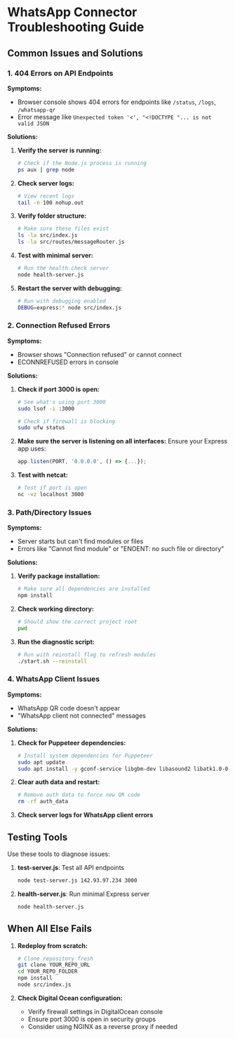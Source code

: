 # WhatsApp Connector Troubleshooting Guide

## Common Issues and Solutions

### 1. 404 Errors on API Endpoints

**Symptoms:**
- Browser console shows 404 errors for endpoints like `/status`, `/logs`, `/whatsapp-qr`
- Error message like `Unexpected token '<', "<!DOCTYPE "... is not valid JSON`

**Solutions:**

1. **Verify the server is running:**
   ```bash
   # Check if the Node.js process is running
   ps aux | grep node
   ```

2. **Check server logs:**
   ```bash
   # View recent logs
   tail -n 100 nohup.out
   ```

3. **Verify folder structure:**
   ```bash
   # Make sure these files exist
   ls -la src/index.js
   ls -la src/routes/messageRouter.js
   ```

4. **Test with minimal server:**
   ```bash
   # Run the health check server
   node health-server.js
   ```

5. **Restart the server with debugging:**
   ```bash
   # Run with debugging enabled
   DEBUG=express:* node src/index.js
   ```

### 2. Connection Refused Errors

**Symptoms:**
- Browser shows "Connection refused" or cannot connect
- ECONNREFUSED errors in console

**Solutions:**

1. **Check if port 3000 is open:**
   ```bash
   # See what's using port 3000
   sudo lsof -i :3000
   
   # Check if firewall is blocking
   sudo ufw status
   ```

2. **Make sure the server is listening on all interfaces:**
   Ensure your Express app uses:
   ```javascript
   app.listen(PORT, '0.0.0.0', () => {...});
   ```

3. **Test with netcat:**
   ```bash
   # Test if port is open
   nc -vz localhost 3000
   ```

### 3. Path/Directory Issues

**Symptoms:**
- Server starts but can't find modules or files
- Errors like "Cannot find module" or "ENOENT: no such file or directory"

**Solutions:**

1. **Verify package installation:**
   ```bash
   # Make sure all dependencies are installed
   npm install
   ```

2. **Check working directory:**
   ```bash
   # Should show the correct project root
   pwd
   ```

3. **Run the diagnostic script:**
   ```bash
   # Run with reinstall flag to refresh modules
   ./start.sh --reinstall
   ```

### 4. WhatsApp Client Issues

**Symptoms:**
- WhatsApp QR code doesn't appear
- "WhatsApp client not connected" messages

**Solutions:**

1. **Check for Puppeteer dependencies:**
   ```bash
   # Install system dependencies for Puppeteer
   sudo apt update
   sudo apt install -y gconf-service libgbm-dev libasound2 libatk1.0-0 libc6 libcairo2 libcups2 libdbus-1-3 libexpat1 libfontconfig1 libgcc1 libgconf-2-4 libgdk-pixbuf2.0-0 libglib2.0-0 libgtk-3-0 libnspr4 libpango-1.0-0 libpangocairo-1.0-0 libstdc++6 libx11-6 libx11-xcb1 libxcb1 libxcomposite1 libxcursor1 libxdamage1 libxext6 libxfixes3 libxi6 libxrandr2 libxrender1 libxss1 libxtst6 ca-certificates fonts-liberation libappindicator1 libnss3 lsb-release xdg-utils wget
   ```

2. **Clear auth data and restart:**
   ```bash
   # Remove auth data to force new QR code
   rm -rf auth_data
   ```

3. **Check server logs for WhatsApp client errors**

## Testing Tools

Use these tools to diagnose issues:

1. **test-server.js**: Test all API endpoints
   ```bash
   node test-server.js 142.93.97.234 3000
   ```

2. **health-server.js**: Run minimal Express server
   ```bash
   node health-server.js
   ```

## When All Else Fails

1. **Redeploy from scratch:**
   ```bash
   # Clone repository fresh
   git clone YOUR_REPO_URL
   cd YOUR_REPO_FOLDER
   npm install
   node src/index.js
   ```

2. **Check Digital Ocean configuration:**
   - Verify firewall settings in DigitalOcean console
   - Ensure port 3000 is open in security groups
   - Consider using NGINX as a reverse proxy if needed 